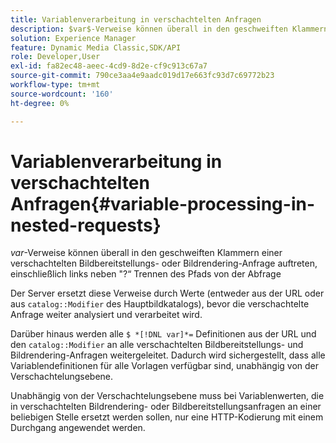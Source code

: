 ```yaml
---
title: Variablenverarbeitung in verschachtelten Anfragen
description: $var$-Verweise können überall in den geschweiften Klammern einer verschachtelten Bildbereitstellungs- oder Bildrendering-Anfrage auftreten, einschließlich links neben "?“ Trennen des Pfads von der Abfrage
solution: Experience Manager
feature: Dynamic Media Classic,SDK/API
role: Developer,User
exl-id: fa82ec48-aeec-4cd9-8d2e-cf9c913c67a7
source-git-commit: 790ce3aa4e9aadc019d17e663fc93d7c69772b23
workflow-type: tm+mt
source-wordcount: '160'
ht-degree: 0%

---
```


# Variablenverarbeitung in verschachtelten Anfragen{#variable-processing-in-nested-requests}

$var$-Verweise können überall in den geschweiften Klammern einer verschachtelten Bildbereitstellungs- oder Bildrendering-Anfrage auftreten, einschließlich links neben &quot;?“ Trennen des Pfads von der Abfrage

Der Server ersetzt diese Verweise durch Werte (entweder aus der URL oder aus `catalog::Modifier` des Hauptbildkatalogs), bevor die verschachtelte Anfrage weiter analysiert und verarbeitet wird.

Darüber hinaus werden alle `$ *[!DNL var]*=` Definitionen aus der URL und den `catalog::Modifier` an alle verschachtelten Bildbereitstellungs- und Bildrendering-Anfragen weitergeleitet. Dadurch wird sichergestellt, dass alle Variablendefinitionen für alle Vorlagen verfügbar sind, unabhängig von der Verschachtelungsebene.

Unabhängig von der Verschachtelungsebene muss bei Variablenwerten, die in verschachtelten Bildrendering- oder Bildbereitstellungsanfragen an einer beliebigen Stelle ersetzt werden sollen, nur eine HTTP-Kodierung mit einem Durchgang angewendet werden.
